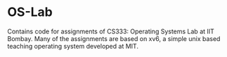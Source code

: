 # OS-Lab

Contains code for assignments of CS333: Operating Systems Lab at IIT Bombay. Many of the assignments are based on xv6, a simple unix based teaching operating system developed at MIT.
